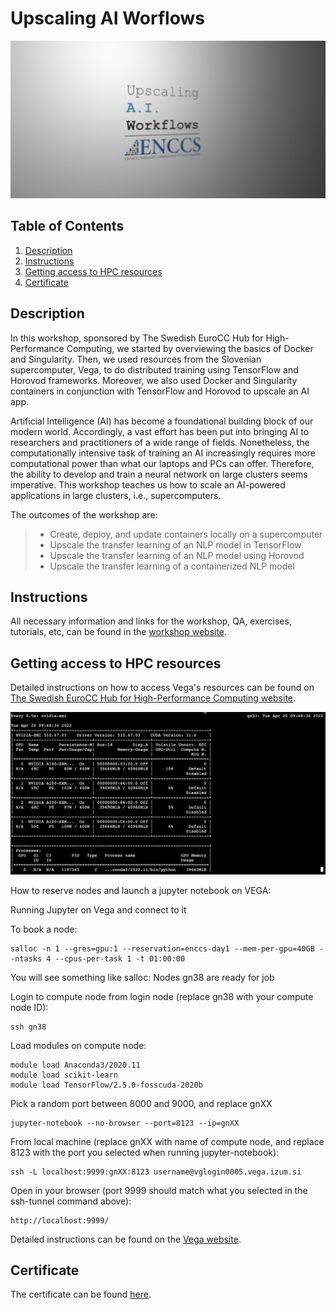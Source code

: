 # Upscaling AI Worflows

![Workshop](images/upscaling-ai-workflows.jpg)

## Table of Contents
1. [Description](#description)
2. [Instructions](#instructions)
3. [Getting access to HPC resources](#installation)
4. [Certificate](#certificate)

<a name="descripton"></a>
## Description

In this workshop, sponsored by The Swedish EuroCC Hub for High-Performance Computing, we started by overviewing the basics of Docker and Singularity. Then, we used resources from the Slovenian supercomputer, Vega, to do distributed training using TensorFlow and Horovod frameworks. 
Moreover, we also used Docker and Singularity containers in conjunction with TensorFlow and Horovod to upscale an AI app.

Artificial Intelligence (AI) has become a foundational building block of our modern world. Accordingly, a vast effort has been put into bringing AI to researchers and practitioners of a wide range of fields. Nonetheless, the computationally intensive task of training an AI increasingly requires more computational power than what our laptops and PCs can offer. Therefore, the ability to develop and train a neural network on large clusters seems imperative. This workshop teaches us how to scale an AI-powered applications in large clusters, i.e., supercomputers.

The outcomes of the workshop are:
> - Create, deploy, and update containers locally on a supercomputer
> - Upscale the transfer learning of an NLP model in TensorFlow
> - Upscale the transfer learning of an NLP model using Horovod
> - Upscale the transfer learning of a containerized NLP model

<a name="instructions"></a>
## Instructions

All necessary information and links for the workshop, QA, exercises, tutorials, etc, can be found in the [workshop website](https://hackmd.io/@enccs/upscaling-april2022).

<a name="installation"></a>
## Getting access to HPC resources

Detailed instructions on how to access Vega's resources can be found on [The Swedish EuroCC Hub for High-Performance Computing website](https://enccs.se/).

![Workshop](images/distributed-training.png)

How to reserve nodes and launch a jupyter notebook on VEGA:

Running Jupyter on Vega and connect to it

To book a node:
```
salloc -n 1 --gres=gpu:1 --reservation=enccs-day1 --mem-per-gpu=40GB --ntasks 4 --cpus-per-task 1 -t 01:00:00
```
You will see something like salloc: Nodes gn38 are ready for job

Login to compute node from login node (replace gn38 with your compute node ID):
```
ssh gn38
```
Load modules on compute node:
```
module load Anaconda3/2020.11
module load scikit-learn
module load TensorFlow/2.5.0-fosscuda-2020b
```
Pick a random port between 8000 and 9000, and replace gnXX
```
jupyter-notebook --no-browser --port=8123 --ip=gnXX
```
From local machine (replace gnXX with name of compute node, and replace 8123 with the port you selected when running jupyter-notebook):
```
ssh -L localhost:9999:gnXX:8123 username@vglogin0005.vega.izum.si
```
Open in your browser (port 9999 should match what you selected in the ssh-tunnel command above):
```
http://localhost:9999/
```

Detailed instructions can be found on the [Vega website](https://doc.vega.izum.si/jupyter/).

<a name="certificate"></a>
## Certificate
The certificate can be found [here](https://github.com/HROlive/Upscaling-AI-Worflows/blob/main/images/certificate-hugo-oliveira.pdf).
